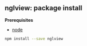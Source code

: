 nglview: package install
------------------------

**Prerequisites**
- [node](http://nodejs.org/)

```bash
npm install --save nglview
```
